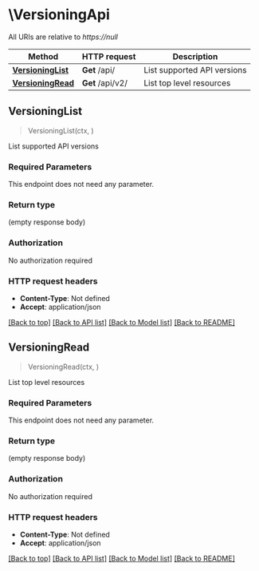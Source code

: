 # \VersioningApi

All URIs are relative to *https://null*

Method | HTTP request | Description
------------- | ------------- | -------------
[**VersioningList**](VersioningApi.md#VersioningList) | **Get** /api/ | List supported API versions
[**VersioningRead**](VersioningApi.md#VersioningRead) | **Get** /api/v2/ | List top level resources



## VersioningList

> VersioningList(ctx, )

List supported API versions

### Required Parameters

This endpoint does not need any parameter.

### Return type

 (empty response body)

### Authorization

No authorization required

### HTTP request headers

- **Content-Type**: Not defined
- **Accept**: application/json

[[Back to top]](#) [[Back to API list]](../README.md#documentation-for-api-endpoints)
[[Back to Model list]](../README.md#documentation-for-models)
[[Back to README]](../README.md)


## VersioningRead

> VersioningRead(ctx, )

List top level resources

### Required Parameters

This endpoint does not need any parameter.

### Return type

 (empty response body)

### Authorization

No authorization required

### HTTP request headers

- **Content-Type**: Not defined
- **Accept**: application/json

[[Back to top]](#) [[Back to API list]](../README.md#documentation-for-api-endpoints)
[[Back to Model list]](../README.md#documentation-for-models)
[[Back to README]](../README.md)


